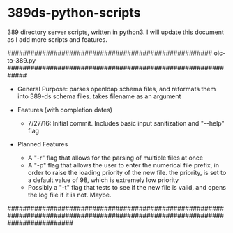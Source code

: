 # 389ds-python-scripts
389 directory server scripts, written in python3. I will update this document as I add more scripts and features. 

##################################################### olc-to-389.py #############################################################

- General Purpose: parses openldap schema files, and reformats them into 389-ds schema files. takes filename as an argument
- Features (with completion dates)
  -  7/27/16: Initial commit. Includes basic input sanitization and "--help" flag
  
- Planned Features
  - A "-r" flag that allows for the parsing of multiple files at once
  - A "-p" flag that allows the user to enter the numerical file prefix, in order to raise the loading priority of the new file. 
    the priority, is set to a default value of 98, which is extremely low priority
  - Possibly a "-t" flag that tests to see if the new file is valid, and opens the log file if it is not. Maybe. 

#################################################################################################################################
